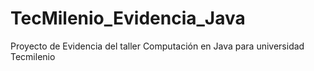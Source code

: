 # TecMilenio_Evidencia_Java
Proyecto de Evidencia del taller Computación en Java para universidad Tecmilenio
